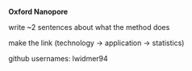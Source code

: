 **Oxford Nanopore**


write ~2 sentences about what the method does

make the link (technology -> application -> statistics)

github usernames:
lwidmer94

